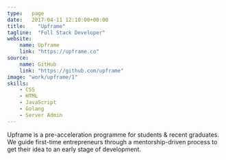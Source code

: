 ```yaml
---
type:   page
date:	2017-04-11 12:10:00+00:00
title:    "Upframe"
tagline:  "Full Stack Developer"
website:
    name: Upframe
    link: "https://upframe.co"
source:
    name: GitHub
    link: "https://github.com/upframe"
image: "work/upframe/1"
skills:
    - CSS
    - HTML
    - JavaScript
    - Golang
    - Server Admin
---
```


Upframe is a pre-acceleration programme for students & recent graduates. We guide first-time entrepreneurs through a mentorship-driven process to get their idea to an early stage of development.
